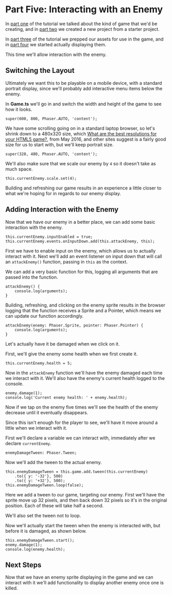 # Part Five: Interacting with an Enemy
In [part one](../part-one) of the tutorial we talked about the kind of game that we'd be creating, and in [part two](../part-two) we created a new project from a starter project.

In [part three](../part-three) of the tutorial we prepped our assets for use in the game, and in [part four](../part-four) we started actually displaying them.

This time we'll allow interaction with the enemy.

## Switching the Layout
Ultimately we want this to be playable on a mobile device, with a standard portrait display, since we'll probably add interactive menu items below the enemy.

In **Game.ts** we'll go in and switch the width and height of the game to see how it looks.

	super(600, 800, Phaser.AUTO, 'content');

We have some scrolling going on in a standard laptop browser, so let's shrink down to a 480x320 size, which [What are the best resolutions for your HTML5 game?](http://www.firenibbler.com/2016/05/what-are-the-best-resolutions-for-your-html5-game/), from May 2016, and other sites suggest is a fairly good size for us to start with, but we'll keep portrait size.

	super(320, 480, Phaser.AUTO, 'content');

We'll also make sure that we scale our enemy by `4` so it doesn't take as much space.

	this.currentEnemy.scale.set(4);

Building and refreshing our game results in an experience a little closer to what we're hoping for in regards to our enemy display.

## Adding Interaction with the Enemy
Now that we have our enemy in a better place, we can add some basic interaction with the enemy.

	this.currentEnemy.inputEnabled = true;
	this.currentEnemy.events.onInputDown.add(this.attackEnemy, this);

First we have to enable input on the enemy, which allows us to actually interact with it. Next we'll add an event listener on input down that will call an `attackEnemy()` function, passing in `this` as the context.

We can add a very basic function for this, logging all arguments that are passed into the function.

	attackEnemy() {
		console.log(arguments);
	}

Building, refreshing, and clicking on the enemy sprite results in the browser logging that the function receives a Sprite and a Pointer, which means we can update our function accordingly.

	attackEnemy(enemy: Phaser.Sprite, pointer: Phaser.Pointer) {
		console.log(arguments);
	}

Let's actually have it be damaged when we click on it.

First, we'll give the enemy some health when we first create it.

	this.currentEnemy.health = 5;

Now in the `attackEnemy` function we'll have the enemy damaged each time we interact with it. We'll also have the enemy's current health logged to the console.

	enemy.damage(1);
	console.log('Current enemy health: ' + enemy.health);

Now if we tap on the enemy five times we'll see the health of the enemy decrease until it eventually disappears.

Since this isn't enough for the player to see, we'll have it move around a little when we interact with it.

First we'll declare a variable we can interact with, immediately after we declare `currentEnemy`.

	enemyDamageTween: Phaser.Tween;

Now we'll add the tween to the actual enemy.

	this.enemyDamageTween = this.game.add.tween(this.currentEnemy)
		.to({ y: '-32'}, 500)
		.to({ y: '+32'}, 500);
	this.enemyDamageTween.loop(false);

Here we add a tween to our game, targeting our enemy. First we'll have the sprite move up 32 pixels, and then back down 32 pixels so it's in the original position. Each of these will take half a second.

We'll also set the tween not to loop.

Now we'll actually start the tween when the enemy is interacted with, but before it is damaged, as shown below.

	this.enemyDamageTween.start();
	enemy.damage(1);
	console.log(enemy.health);

## Next Steps
Now that we have an enemy sprite displaying in the game and we can interact with it we'll add functionality to display another enemy once one is killed.
